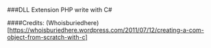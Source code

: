 ###DLL Extension PHP write with C#

####Credits: (Whoisburiedhere)[https://whoisburiedhere.wordpress.com/2011/07/12/creating-a-com-object-from-scratch-with-c]


